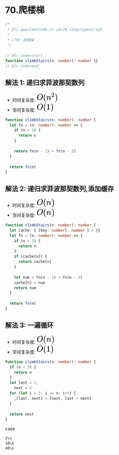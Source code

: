 # 70.爬楼梯

```ts
/*
 * @lc app=leetcode.cn id=70 lang=typescript
 *
 * [70] 爬楼梯
 */

// @lc code=start
function climbStairs(n: number): number {}
// @lc code=end
```

## 解法 1: 递归求菲波那契数列

- 时间复杂度: <!-- $O(n^2)$ --> <img style="transform: translateY(0.1em); background: white;" src="./svg/o-n-^-2.svg" alt="O(n^2)">
- 空间复杂度: <!-- $O(1)$ --> <img style="transform: translateY(0.1em); background: white;" src="./svg/o-1.svg" alt="O(1)">

```ts
function climbStairs(n: number): number {
  let fn = (n: number): number => {
    if (n < 3) {
      return n
    }

    return fn(n - 1) + fn(n - 2)
  }

  return fn(n)
}
```

## 解法 2: 递归求菲波那契数列,添加缓存

- 时间复杂度: <!-- $O(n)$ --> <img style="transform: translateY(0.1em); background: white;" src="./svg/o-n.svg" alt="O(n)">
- 空间复杂度: <!-- $O(n)$ --> <img style="transform: translateY(0.1em); background: white;" src="./svg/o-n.svg" alt="O(n)">

```ts
function climbStairs(n: number): number {
  let cache: { [key: number]: number } = {}
  let fn = (n: number): number => {
    if (n < 3) {
      return n
    }
    if (cache[n]) {
      return cache[n]
    }

    let num = fn(n - 1) + fn(n - 2)
    cache[n] = num
    return num
  }

  return fn(n)
}
```

## 解法 3: 一遍循环

- 时间复杂度: <!-- $O(n)$ --> <img style="transform: translateY(0.1em); background: white;" src="./svg/o-n.svg" alt="O(n)">
- 空间复杂度: <!-- $O(1)$ --> <img style="transform: translateY(0.1em); background: white;" src="./svg/o-1.svg" alt="O(1)">

```ts
function climbStairs(n: number): number {
  if (n < 3) {
    return n
  }
  let last = 1,
    next = 2
  for (let i = 3; i <= n; i++) {
    ;[last, next] = [next, last + next]
  }

  return next
}
```

case

```text
2\n
10\n
40\n
```
